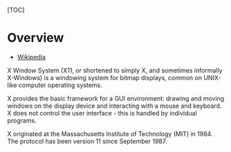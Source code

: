 [TOC]

# Overview
- [Wikipedia](https://en.wikipedia.org/wiki/X_Window_System)

X Window System (X11, or shortened to simply X, and sometimes informally X-Windows) is a windowing system for bitmap displays, common on UNIX-like computer operating systems.

X provides the basic framework for a GUI environment: drawing and moving windows on the display device and interacting with a mouse and keyboard. X does not control the user interface - this is handled by individual programs.

X originated at the Massachusetts Institute of Technology (MIT) in 1984. The protocol has been version 11 since September 1987.
